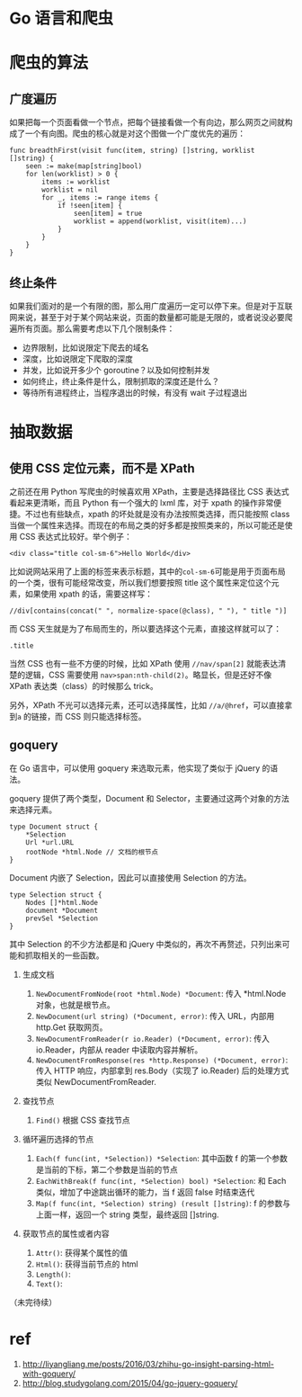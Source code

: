 # Go 语言和爬虫

<!--
ID: e3b5baad-b841-4a2c-a6f7-7486ee92863d
Status: draft
Date: 2018-04-09T08:10:00
Modified: 2020-05-16T11:34:41
wp_id: 461
-->

# 爬虫的算法

## 广度遍历

如果把每一个页面看做一个节点，把每个链接看做一个有向边，那么网页之间就构成了一个有向图。爬虫的核心就是对这个图做一个广度优先的遍历：

```
func breadthFirst(visit func(item, string) []string, worklist []string) {
    seen := make(map[string]bool)
    for len(worklist) > 0 {
        items := worklist
        worklist = nil
        for _, items := range items {
            if !seen[item] {
                seen[item] = true
                worklist = append(worklist, visit(item)...)
            }
        }
    }
}
```

## 终止条件

如果我们面对的是一个有限的图，那么用广度遍历一定可以停下来。但是对于互联网来说，甚至于对于某个网站来说，页面的数量都可能是无限的，或者说没必要爬遍所有页面。那么需要考虑以下几个限制条件：

- 边界限制，比如说限定下爬去的域名
- 深度，比如说限定下爬取的深度
- 并发，比如说开多少个 goroutine？以及如何控制并发
- 如何终止，终止条件是什么，限制抓取的深度还是什么？
- 等待所有进程终止，当程序退出的时候，有没有 wait 子过程退出

# 抽取数据

## 使用 CSS 定位元素，而不是 XPath

之前还在用 Python 写爬虫的时候喜欢用 XPath，主要是选择路径比 CSS 表达式看起来更清晰，而且 Python 有一个强大的 lxml 库，对于 xpath 的操作非常便捷。不过也有些缺点，xpath 的坏处就是没有办法按照类选择，而只能按照 class 当做一个属性来选择。而现在的布局之类的好多都是按照类来的，所以可能还是使用 CSS 表达式比较好。举个例子：

```
<div class="title col-sm-6">Hello World</div>
```

比如说网站采用了上面的标签来表示标题，其中的`col-sm-6`可能是用于页面布局的一个类，很有可能经常改变，所以我们想要按照 title 这个属性来定位这个元素，如果使用 xpath 的话，需要这样写：

```
//div[contains(concat(" ", normalize-space(@class), " "), " title ")]
```

而 CSS 天生就是为了布局而生的，所以要选择这个元素，直接这样就可以了：

```
.title
```

当然 CSS 也有一些不方便的时候，比如 XPath 使用 `//nav/span[2]` 就能表达清楚的逻辑，CSS 需要使用 `nav>span:nth-child(2)`。略显长，但是还好不像 XPath 表达类（class）的时候那么 trick。

另外，XPath 不光可以选择元素，还可以选择属性，比如 `//a/@href`，可以直接拿到`a` 的链接，而 CSS 则只能选择标签。


## goquery

在 Go 语言中，可以使用 goquery 来选取元素，他实现了类似于 jQuery 的语法。

goquery 提供了两个类型，Document 和 Selector，主要通过这两个对象的方法来选择元素。

```
type Document struct {
	*Selection
	Url *url.URL
	rootNode *html.Node // 文档的根节点
}
```

Document 内嵌了 Selection，因此可以直接使用 Selection 的方法。

```
type Selection struct {
	Nodes []*html.Node
	document *Document
	prevSel *Selection
}
```

其中 Selection 的不少方法都是和 jQuery 中类似的，再次不再赘述，只列出来可能和抓取相关的一些函数。

1. 生成文档

    1. `NewDocumentFromNode(root *html.Node) *Document`: 传入 *html.Node 对象，也就是根节点。
    2. `NewDocument(url string) (*Document, error)`: 传入 URL，内部用 http.Get 获取网页。
    3. `NewDocumentFromReader(r io.Reader) (*Document, error)`: 传入 io.Reader，内部从 reader 中读取内容并解析。
    4. `NewDocumentFromResponse(res *http.Response) (*Document, error)`: 传入 HTTP 响应，内部拿到 res.Body（实现了 io.Reader) 后的处理方式类似 NewDocumentFromReader.

2. 查找节点

    1. `Find()` 根据 CSS 查找节点

3. 循环遍历选择的节点

    1. `Each(f func(int, *Selection)) *Selection`: 其中函数 f 的第一个参数是当前的下标，第二个参数是当前的节点
    2. `EachWithBreak(f func(int, *Selection) bool) *Selection`: 和 Each 类似，增加了中途跳出循环的能力，当 f 返回 false 时结束迭代
    3. `Map(f func(int, *Selection) string) (result []string)`: f 的参数与上面一样，返回一个 string 类型，最终返回 []string.

4. 获取节点的属性或者内容

    1. `Attr()`: 获得某个属性的值
    2. `Html()`: 获得当前节点的 html
    3. `Length()`:
    4. `Text()`:


（未完待续）


# ref

1. http://liyangliang.me/posts/2016/03/zhihu-go-insight-parsing-html-with-goquery/
2. http://blog.studygolang.com/2015/04/go-jquery-goquery/
